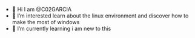 - 👋 Hi I am @C02GARCIA
- 👀 I’m interested learn about the linux environment and discover how to make the most of windows
- 🌱 I’m currently learning i am new to this

<!---
C02GARCIA/C02GARCIA is a ✨ special ✨ repository because its `README.md` (this file) appears on your GitHub profile.
You can click the Preview link to take a look at your changes.
--->
